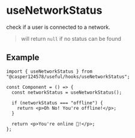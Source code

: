 # useNetworkStatus

check if a user is connected to a network.

> will return `null` if no status can be found

## Example

```tsx
import { useNetworkStatus } from "@casper124578/useful/hooks/useNetworkStatus";

const Component = () => {
  const networkStatus = useNetworkStatus();

  if (networkStatus === "offline") {
    return <p>Oh No! You're offline!</p>;
  }

  return <p>You're online 🎉!</p>;
};
```
